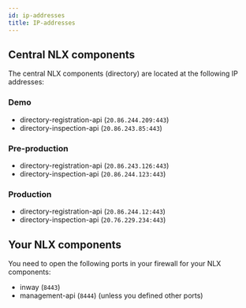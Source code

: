 ```yaml
---
id: ip-addresses
title: IP-addresses
---
```


## Central NLX components

The central NLX components (directory) are located at the following IP addresses:

### Demo

- directory-registration-api (`20.86.244.209:443`)
- directory-inspection-api (`20.86.243.85:443`)

### Pre-production

- directory-registration-api (`20.86.243.126:443`)
- directory-inspection-api (`20.86.244.123:443`)

### Production

- directory-registration-api (`20.86.244.12:443`)
- directory-inspection-api (`20.76.229.234:443`)

## Your NLX components

You need to open the following ports in your firewall for your NLX components:

- inway (`8443`)
- management-api (`8444`)
(unless you defined other ports)
